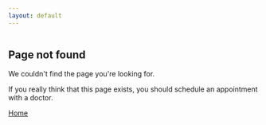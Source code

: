 ```yaml
---
layout: default
---
```

<div class="columns">
	<div class="column col-12">
		<div class="empty">
			<h2 class="empty-title">Page not found</h2>
			<p class="empty-subtitle">We couldn't find the page you're looking for.</p>
			<p class="empty-subtitle">If you really think that this page exists, you should schedule an appointment with a doctor.</p>
			<div class="empty-action">
				<a href="{{ site.baseurl | prepend: site.url }}" class="btn btn-primary">Home</a>
			</div>
		</div>
	</div>
</div>